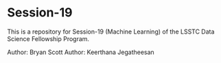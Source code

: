 # Session-19
This is a repository for Session-19 (Machine Learning) of the LSSTC Data Science Fellowship Program. 

Author: Bryan Scott
Author: Keerthana Jegatheesan
